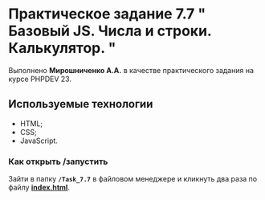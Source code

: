 # Практическое задание 7.7 " Базовый JS. Числа и строки. Калькулятор. "

Выполнено **Мирошниченко А.А.** в качестве практического задания на курсе PHPDEV 23.

## Используемые технологии
* HTML;
* CSS;
* JavaScript.

### Как открыть /запустить
Зайти в папку **`/Task_7.7`** в файловом менеджере и кликнуть два раза по файлу [**index.html**](/index.html).
